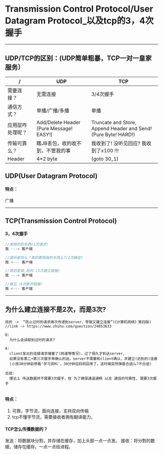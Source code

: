 # Transmission Control Protocol/User Datagram Protocol_以及tcp的3，4次握手
---
## UDP/TCP的区别：(UDP简单粗暴，TCP一对一皇家服务）
 /| UDP | TCP 
--- | --- | --- |
需要连接？ | 无需连接 | 3/4次握手 |
通信方式？ | 单播/广播/多播 | 单播 |
应用层咋处理呢？| Add/Delete Header (Pure Message! EASY!) |Truncate and Store, Append Header and Send! (Pure Byte! HARD!) |
传输可靠么？| 瞎JB丢包，收的收不到，不管我的事| 我收到了! 没听见回应? 我收到了x100 !!!
Header | 4*2 byte | (goto 30_1) |





## UDP(User Datagram Protocol)


#### 特点：
广播





---
## TCP(Transmission Control Protocol)

#### 3，4次握手
```java
//用用你的东西(1次请求)
我 ---> 客户端

//真的是你么？真的要用我的东西么?(2次确定)
我 <--- 客户端

//真的是我,是的 (3次建立链接)
我 ---> 客户端

//再见（4次断开链接）
我 <--- 客户端
```
---
## 为什么建立连接不是2次，而是3次? ##
```
目的 ->  “防止过时的请求再次传递到server，导致又建立连接”(《计算机网络》第四版) //link -> https://www.zhihu.com/question/24853633

Q: 
  为什么会读取到过时的请求?

A: 
  client发出的连接请求堵塞了(网速等情况)，过了很久才到达server,
  如果没有第二+第三次握手来确认的话，server不需要和client确认，并建立(迟到的)连接
  (小孩30分钟前想看‘学习资料’，30分钟后妈妈回来了，这时候突然弹窗合适么?不合适)
  
总结: 
  理论上 传送数据并不需要3次握手，但 为了确保通道通畅 以及 通信的可靠性, 需要3次握手


```


#### 特点：
1. 可靠，字节流，面向连接，支持双向传输
2. tcp不懂字节流，需要接收者拥有翻译能力。

#### TCP怎么传播数据的？
发送：将数据块分割，并存储在缓存，加上头部一点一点发。
接收：将分割的数据，储存在缓存，一点一点给进程。

